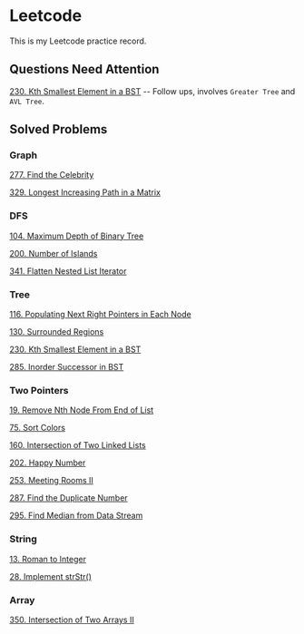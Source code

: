 # Leetcode 
This is my Leetcode practice record.  



## Questions Need Attention

[230. Kth Smallest Element in a BST](https://github.com/Tianhao-Li/Leetcode/blob/main/Tree/230.%20Kth%20Smallest%20Element%20in%20a%20BST.md) -- Follow ups, involves `Greater Tree` and `AVL Tree`.

## Solved Problems

### Graph

[277. Find the Celebrity](https://github.com/Tianhao-Li/Leetcode/blob/main/Graph/277.%20Find%20the%20Celebrity.md)

[329. Longest Increasing Path in a Matrix](https://github.com/Tianhao-Li/Leetcode/blob/main/Graph/329.%20Longest%20Increasing%20Path%20in%20a%20Matrix.md)



### DFS

[104. Maximum Depth of Binary Tree](https://github.com/Tianhao-Li/Leetcode/blob/main/DFS/104.%20Maximum%20Depth%20of%20Binary%20Tree.md)

[200. Number of Islands](https://github.com/Tianhao-Li/Leetcode/blob/main/DFS/200.%20Number%20of%20Islands.md)

[341. Flatten Nested List Iterator](https://github.com/Tianhao-Li/Leetcode/blob/main/DFS/341.%20Flatten%20Nested%20List%20Iterator.md)



### Tree

[116. Populating Next Right Pointers in Each Node](https://github.com/Tianhao-Li/Leetcode/blob/main/Tree/116.%20Populating%20Next%20Right%20Pointers%20in%20Each%20Node.md)

[130. Surrounded Regions](https://github.com/Tianhao-Li/Leetcode/blob/main/DFS/130.%20Surrounded%20Regions.md)

[230. Kth Smallest Element in a BST](https://github.com/Tianhao-Li/Leetcode/blob/main/Tree/230.%20Kth%20Smallest%20Element%20in%20a%20BST.md)

[285. Inorder Successor in BST](https://github.com/Tianhao-Li/Leetcode/blob/main/Tree/285.%20Inorder%20Successor%20in%20BST.md)



### Two Pointers

[19. Remove Nth Node From End of List](https://github.com/Tianhao-Li/Leetcode/blob/main/Two%20Pointers/19.%20Remove%20Nth%20Node%20From%20End%20of%20List.md)

[75. Sort Colors](https://github.com/Tianhao-Li/Leetcode/blob/main/Two%20Pointers/75.%20Sort%20Colors.md)

[160. Intersection of Two Linked Lists](https://github.com/Tianhao-Li/Leetcode/blob/main/Two%20Pointers/160.%20Intersection%20of%20Two%20Linked%20Lists.md)

[202. Happy Number](https://github.com/Tianhao-Li/Leetcode/blob/main/Two%20Pointers/202.%20Happy%20Number.md)

[253. Meeting Rooms II](https://github.com/Tianhao-Li/Leetcode/blob/main/Two%20Pointers/253.%20Meeting%20Rooms%20II.md)

[287. Find the Duplicate Number](https://github.com/Tianhao-Li/Leetcode/blob/main/Two%20Pointers/287.%20Find%20the%20Duplicate%20Number.md)

[295. Find Median from Data Stream](https://github.com/Tianhao-Li/Leetcode/blob/main/Two%20Pointers/295.%20Find%20Median%20from%20Data%20Stream.md)



### **String**

[13. Roman to Integer](https://github.com/Tianhao-Li/Leetcode/blob/main/String/13.%20Roman%20to%20Integer.md)

[28. Implement strStr()](https://github.com/Tianhao-Li/Leetcode/blob/main/String/28.%20Implement%20strStr().md)



### Array

[350. Intersection of Two Arrays II](https://github.com/Tianhao-Li/Leetcode/blob/main/Array/350.%20Intersection%20of%20Two%20Arrays%20II.md)
